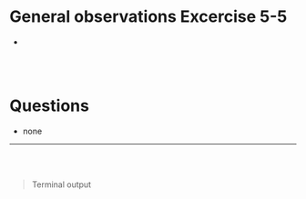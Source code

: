 # General observations Excercise 5-5

-

<br> </br>

# Questions

- none

---

<br> </br>

> Terminal output

```


```
